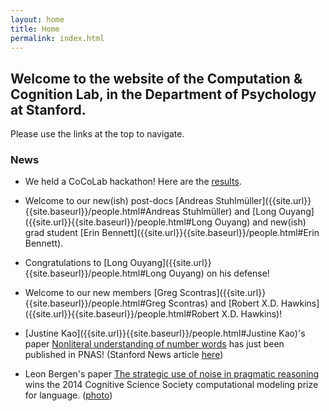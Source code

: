 ```yaml
---
layout: home
title: Home
permalink: index.html
---
```


## Welcome to the website of the Computation & Cognition Lab, in the Department of Psychology at Stanford.

Please use the links at the top to navigate.

### News

* We held a CoCoLab hackathon! Here are the [results]({{site.url}}{{site.baseurl}}/hackathon.html).

* Welcome to our new(ish) post-docs [Andreas Stuhlmüller]({{site.url}}{{site.baseurl}}/people.html#Andreas Stuhlmüller) and [Long Ouyang]({{site.url}}{{site.baseurl}}/people.html#Long Ouyang) and new(ish) grad student [Erin Bennett]({{site.url}}{{site.baseurl}}/people.html#Erin Bennett). 

* Congratulations to [Long Ouyang]({{site.url}}{{site.baseurl}}/people.html#Long Ouyang) on his defense!

* Welcome to our new members [Greg Scontras]({{site.url}}{{site.baseurl}}/people.html#Greg Scontras) and [Robert X.D. Hawkins]({{site.url}}{{site.baseurl}}/people.html#Robert X.D. Hawkins)!

* [Justine Kao]({{site.url}}{{site.baseurl}}/people.html#Justine Kao)'s paper [Nonliteral understanding of number words](//cocolab.stanford.edu/papers/PNAS-2014-KaoEtAl.pdf) has just been published in PNAS! (Stanford News article [here](//news.stanford.edu/news/2014/august/language-figurative-goodman-080614.html))

* Leon Bergen's paper [The strategic use of noise in pragmatic reasoning](//web.mit.edu/bergen/www/papers/BergenGoodman2014.pdf) wins the 2014 Cognitive Science Society computational modeling prize for language. ([photo](https://cogsciconference.shutterfly.com/11))
